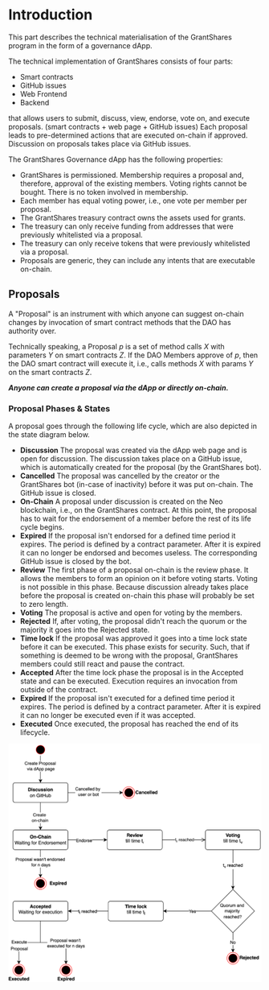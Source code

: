 ---
---

# Introduction

This part describes the technical materialisation of the GrantShares program in the form of a governance dApp.

The technical implementation of GrantShares consists of four parts:
- Smart contracts
- GitHub issues
- Web Frontend
- Backend

 that allows users to submit, discuss, view, endorse, vote on, and execute proposals. 
(smart contracts + web page + GitHub issues) 
Each proposal leads to pre-determined actions that are executed on-chain if approved. Discussion on proposals takes place via GitHub issues. 

The GrantShares Governance dApp has the following properties:

- GrantShares is permissioned. Membership requires a proposal and, therefore, approval of the existing members. Voting rights cannot be bought. There is no token involved in membership.
- Each member has equal voting power, i.e., one vote per member per proposal.
- The GrantShares treasury contract owns the assets used for grants.
- The treasury can only receive funding from addresses that were previously whitelisted via a proposal.
- The treasury can only receive tokens that were previously whitelisted via a proposal.
- Proposals are generic, they can include any intents that are executable on-chain.

## Proposals

A "Proposal" is an instrument with which anyone can suggest on-chain changes by invocation of smart contract methods that the DAO has authority over.

Technically speaking, a Proposal $p$ is a set of method calls $X$ with parameters $Y$ on smart contracts $Z$. If the DAO Members approve of $p$, then the DAO smart contract will execute it, i.e., calls methods $X$ with params $Y$ on the smart contracts $Z$.

***Anyone can create a proposal via the dApp or directly on-chain.***

### Proposal Phases & States

A proposal goes through the following life cycle, which are also depicted in the state diagram below.

- **Discussion**
The proposal was created via the dApp web page and is open for discussion. The discussion takes place on a GitHub issue, which is automatically created for the proposal (by the GrantShares bot).
- **Cancelled**
The proposal was cancelled by the creator or the GrantShares bot (in-case of inactivity) before it was put on-chain. The GitHub issue is closed.
- **On-Chain**
A proposal under discussion is created on the Neo blockchain, i.e., on the GrantShares contract. At this point, the proposal has to wait for the endorsement of a member before the rest of its life cycle begins.
- **Expired**
If the proposal isn't endorsed for a defined time period it expires. The period is defined by a contract parameter. After it is expired it can no longer be endorsed and becomes useless. The corresponding GitHub issue is closed by the bot.
- **Review**
The first phase of a proposal on-chain is the review phase. It allows the members to form an opinion on it before voting starts. Voting is not possible in this phase. Because discussion already takes place before the proposal is created on-chain this phase will probably be set to zero length.
- **Voting** 
The proposal is active and open for voting by the members.
- **Rejected**
If, after voting, the proposal didn't reach the quorum or the majority it goes into the Rejected state.
- **Time lock** 
If the proposal was approved it goes into a time lock state before it can be executed. This phase exists for security. Such, that if something is deemed to be wrong with the proposal, GrantShares members could still react and pause the contract.
- **Accepted**
After the time lock phase the proposal is in the Accepted state and can be executed. Execution requires an invocation from outside of the contract.
- **Expired**
If the proposal isn't executed for a defined time period it expires. The period is defined by a contract parameter. After it is expired it can no longer be executed even if it was accepted.
- **Executed**
Once executed, the proposal has reached the end of its lifecycle.

![GrantShares diagrams.png](../img/proposal_flow.png)